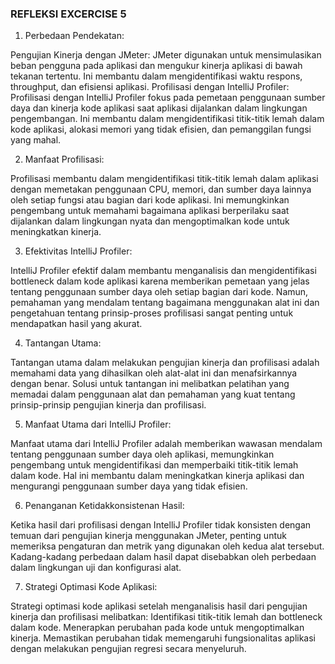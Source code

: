   ### REFLEKSI EXCERCISE 5

1. Perbedaan Pendekatan:

Pengujian Kinerja dengan JMeter: JMeter digunakan untuk mensimulasikan beban pengguna pada aplikasi dan mengukur kinerja aplikasi di bawah tekanan tertentu. Ini membantu dalam mengidentifikasi waktu respons, throughput, dan efisiensi aplikasi.
Profilisasi dengan IntelliJ Profiler: Profilisasi dengan IntelliJ Profiler fokus pada pemetaan penggunaan sumber daya dan kinerja kode aplikasi saat aplikasi dijalankan dalam lingkungan pengembangan. Ini membantu dalam mengidentifikasi titik-titik lemah dalam kode aplikasi, alokasi memori yang tidak efisien, dan pemanggilan fungsi yang mahal.

2. Manfaat Profilisasi:

Profilisasi membantu dalam mengidentifikasi titik-titik lemah dalam aplikasi dengan memetakan penggunaan CPU, memori, dan sumber daya lainnya oleh setiap fungsi atau bagian dari kode aplikasi.
Ini memungkinkan pengembang untuk memahami bagaimana aplikasi berperilaku saat dijalankan dalam lingkungan nyata dan mengoptimalkan kode untuk meningkatkan kinerja.

3. Efektivitas IntelliJ Profiler:

IntelliJ Profiler efektif dalam membantu menganalisis dan mengidentifikasi bottleneck dalam kode aplikasi karena memberikan pemetaan yang jelas tentang penggunaan sumber daya oleh setiap bagian dari kode.
Namun, pemahaman yang mendalam tentang bagaimana menggunakan alat ini dan pengetahuan tentang prinsip-proses profilisasi sangat penting untuk mendapatkan hasil yang akurat.

4. Tantangan Utama:

Tantangan utama dalam melakukan pengujian kinerja dan profilisasi adalah memahami data yang dihasilkan oleh alat-alat ini dan menafsirkannya dengan benar.
Solusi untuk tantangan ini melibatkan pelatihan yang memadai dalam penggunaan alat dan pemahaman yang kuat tentang prinsip-prinsip pengujian kinerja dan profilisasi.

5. Manfaat Utama dari IntelliJ Profiler:

Manfaat utama dari IntelliJ Profiler adalah memberikan wawasan mendalam tentang penggunaan sumber daya oleh aplikasi, memungkinkan pengembang untuk mengidentifikasi dan memperbaiki titik-titik lemah dalam kode.
Hal ini membantu dalam meningkatkan kinerja aplikasi dan mengurangi penggunaan sumber daya yang tidak efisien.

6. Penanganan Ketidakkonsistenan Hasil:

Ketika hasil dari profilisasi dengan IntelliJ Profiler tidak konsisten dengan temuan dari pengujian kinerja menggunakan JMeter, penting untuk memeriksa pengaturan dan metrik yang digunakan oleh kedua alat tersebut.
Kadang-kadang perbedaan dalam hasil dapat disebabkan oleh perbedaan dalam lingkungan uji dan konfigurasi alat.

7. Strategi Optimasi Kode Aplikasi:
   
Strategi optimasi kode aplikasi setelah menganalisis hasil dari pengujian kinerja dan profilisasi melibatkan:
Identifikasi titik-titik lemah dan bottleneck dalam kode.
Menerapkan perubahan pada kode untuk mengoptimalkan kinerja.
Memastikan perubahan tidak memengaruhi fungsionalitas aplikasi dengan melakukan pengujian regresi secara menyeluruh.
